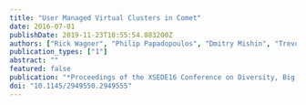```yaml
---
title: "User Managed Virtual Clusters in Comet"
date: 2016-07-01
publishDate: 2019-11-23T10:55:54.883200Z
authors: ["Rick Wagner", "Philip Papadopoulos", "Dmitry Mishin", "Trevor Cooper", "Mahidhar Tatineti", "Gregor von Laszewski", "Fugang Wang", "Geoffrey C. Fox"]
publication_types: ["1"]
abstract: ""
featured: false
publication: "*Proceedings of the XSEDE16 Conference on Diversity, Big Data, and Science at Scale*"
doi: "10.1145/2949550.2949555"
---
```


